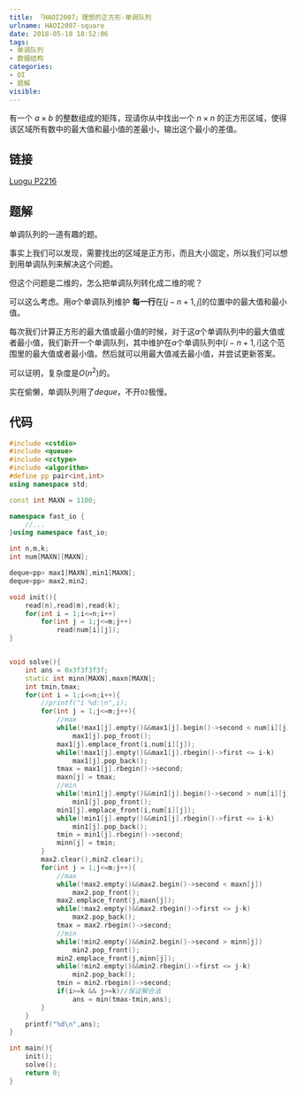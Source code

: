 ```yaml
---
title: 「HAOI2007」理想的正方形-单调队列
urlname: HAOI2007-square
date: 2018-05-18 18:52:06
tags:
- 单调队列
- 数据结构
categories: 
- OI
- 题解
visible:
---
```


有一个 $a \times b$ 的整数组成的矩阵，现请你从中找出一个 $n\times n$ 的正方形区域，使得该区域所有数中的最大值和最小值的差最小，输出这个最小的差值。

<!-- more -->

## 链接

[Luogu P2216](https://www.luogu.org/problemnew/show/P2216)

## 题解

单调队列的一道有趣的题。

事实上我们可以发现，需要找出的区域是正方形，而且大小固定，所以我们可以想到用单调队列来解决这个问题。

但这个问题是二维的，怎么把单调队列转化成二维的呢？

可以这么考虑。用$a$个单调队列维护 **每一行**在$[j-n+1,j]$的位置中的最大值和最小值。

每次我们计算正方形的最大值或最小值的时候，对于这$a$个单调队列中的最大值或者最小值，我们新开一个单调队列，其中维护在$a$个单调队列中$[i-n+1,i]$这个范围里的最大值或者最小值。然后就可以用最大值减去最小值，并尝试更新答案。

可以证明，复杂度是$O(n^2)$的。

实在偷懒，单调队列用了$deque$，不开`O2`极慢。

## 代码


```cpp
#include <cstdio>
#include <queue>
#include <cctype>
#include <algorithm>
#define pp pair<int,int>
using namespace std;

const int MAXN = 1100;

namespace fast_io {
    //...
}using namespace fast_io;

int n,m,k;
int num[MAXN][MAXN];

deque<pp> max1[MAXN],min1[MAXN];
deque<pp> max2,min2;

void init(){
    read(n),read(m),read(k);
    for(int i = 1;i<=n;i++)
        for(int j = 1;j<=m;j++)
            read(num[i][j]);
}


void solve(){
    int ans = 0x3f3f3f3f;
    static int minn[MAXN],maxn[MAXN];
    int tmin,tmax;
    for(int i = 1;i<=n;i++){
        //printf("i %d:\n",i);
        for(int j = 1;j<=m;j++){
            //max
            while(!max1[j].empty()&&max1[j].begin()->second < num[i][j])
                max1[j].pop_front();
            max1[j].emplace_front(i,num[i][j]);
            while(!max1[j].empty()&&max1[j].rbegin()->first <= i-k)
                max1[j].pop_back();
            tmax = max1[j].rbegin()->second;
            maxn[j] = tmax;
            //min
            while(!min1[j].empty()&&min1[j].begin()->second > num[i][j])
                min1[j].pop_front();
            min1[j].emplace_front(i,num[i][j]);
            while(!min1[j].empty()&&min1[j].rbegin()->first <= i-k)
                min1[j].pop_back();
            tmin = min1[j].rbegin()->second;
            minn[j] = tmin;
        }
        max2.clear(),min2.clear();
        for(int j = 1;j<=m;j++){
            //max
            while(!max2.empty()&&max2.begin()->second < maxn[j])
                max2.pop_front();
            max2.emplace_front(j,maxn[j]);
            while(!max2.empty()&&max2.rbegin()->first <= j-k)
                max2.pop_back();
            tmax = max2.rbegin()->second;
            //min
            while(!min2.empty()&&min2.begin()->second > minn[j])
                min2.pop_front();
            min2.emplace_front(j,minn[j]);
            while(!min2.empty()&&min2.rbegin()->first <= j-k)
                min2.pop_back();
            tmin = min2.rbegin()->second;
            if(i>=k && j>=k)//保证解合法
                ans = min(tmax-tmin,ans);
        }
    }
    printf("%d\n",ans);
}

int main(){
    init();
    solve();
    return 0;
}
```

